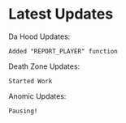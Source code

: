# Latest Updates

Da Hood Updates: 
```
Added "REPORT_PLAYER" function
```

Death Zone Updates: 
```
Started Work
```

Anomic Updates: 
```
Pausing!
```